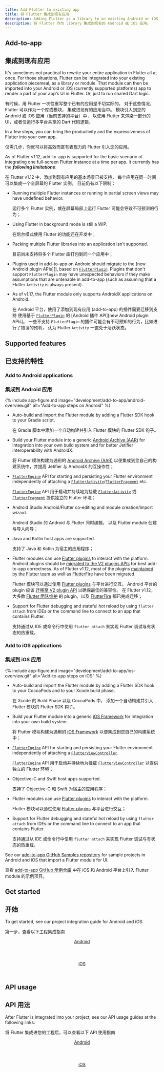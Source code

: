 ```yaml
---
title: Add Flutter to existing app
title: 将 Flutter 集成到现有应用
description: Adding Flutter as a library to an existing Android or iOS app.
description: 将 Flutter 作为 library 集成到现有的 Android 或 iOS 应用。
---
```


## Add-to-app

## 集成到现有应用

It's sometimes not practical to rewrite your entire application in
Flutter all at once. For those situations,
Flutter can be integrated into your existing
application piecemeal, as a library or module.
That module can then be imported into your Android or iOS
(currently supported platforms) app to render a part of your
app's UI in Flutter. Or, just to run shared Dart logic.

有时候，用 Flutter 一次性重写整个已有的应用是不切实际的。
对于这些情况，Flutter 可以作为一个库或模块，
集成进现有的应用当中。
模块引入到您的 Android 或 iOS 应用（当前支持的平台）中，
以使用 Flutter 来渲染一部分的 UI，或者仅运行多平台共享的 Dart 代码逻辑。

In a few steps, you can bring the productivity and the expressiveness of
Flutter into your own app.

仅需几步，你就可以将高效而富有表现力的 Flutter 引入您的应用。

As of Flutter v1.12, add-to-app is supported for the basic scenario of
integrating one full-screen Flutter instance at a time per app.
It currently has the _**following limitations**_:

在 Flutter v1.12 中，添加到现有应用的基本场景已被支持，
每个应用在同一时间可以集成一个全屏幕的 Flutter 实例。
目前仍有以下限制：

* Running multiple Flutter instances or running in partial screen
  views may have undefined behavior.
  
  运行多个 Flutter 实例，或在屏幕局部上运行 Flutter 可能会导致不可预测的行为；
  
* Using Flutter in background mode is still a WIP.

  在后台模式使用 Flutter 的功能还在开发中；
  
* Packing multiple Flutter libraries into an
  application isn't supported.

  目前尚未支持将多个 Flutter 库打包到同一个应用中；
  
* Plugins used in add-to-app on Android should migrate
  to the [new Android plugin APIs][], based on [`FlutterPlugin`].
  Plugins that don't support `FlutterPlugin` may have unexpected
  behaviors if they make assumptions that are untenable in add-to-app
  (such as assuming that a Flutter `Activity` is always present).
* As of v1.17, the Flutter module only supports AndroidX applications on Android.

  在 Android 平台，使用了添加到现有应用 (add-to-app) 的插件需要迁移到支持
  使用基于 [`FlutterPlugin`] 的 [Android 插件 API][new Android plugin APIs]。
  一些不支持 `FlutterPlugin` 的插件可能会有不可预知的行为，比如进行了错误的预判，
  认为 Flutter `Activity` 一直处于活跃状态。

## Supported features

## 已支持的特性

### Add to Android applications

### 集成到 Android 应用

{% include app-figure.md image="development/add-to-app/android-overview.gif" alt="Add-to-app steps on Android" %}

* Auto-build and import the Flutter module by adding a
  Flutter SDK hook to your Gradle script.
  
  在 Gradle 脚本中添加一个自动构建并引入 Flutter 模块的 Flutter SDK 钩子。
  
* Build your Flutter module into a generic
  [Android Archive (AAR)][] for integration into your
  own build system and for better Jetifier interoperability
  with AndroidX.
  
  将 Flutter 模块构建为通用的 [Android Archive (AAR)][Android Archive (AAR)]
  以便集成到您自己的构建系统中，并提高 Jetifier 与 AndroidX 的互操作性；
  
* [`FlutterEngine`][java-engine] API for starting and persisting
  your Flutter environment independently of attaching a
  [`FlutterActivity`][]/[`FlutterFragment`][] etc.
  
  [`FlutterEngine`][java-engine] API 用于启动并持续地为挂载 
  [`FlutterActivity`][] 或 [`FlutterFragment`][] 提供独立的 Flutter 环境；
  
* Android Studio Android/Flutter co-editing and module
  creation/import wizard.

  Android Studio 的 Android 与 Flutter 同时编辑，
  以及 Flutter module 创建与导入向导；
  
* Java and Kotlin host apps are supported.

  支持了 Java 和 Kotlin 为宿主的应用程序；
  
* Flutter modules can use [Flutter plugins][] to interact
  with the platform. Android plugins should be
  [migrated to the V2 plugins APIs][]
  for best add-to-app correctness. As of Flutter v1.12,
  most of the plugins [maintained by the Flutter team][]
  as well as [FlutterFire][] have been migrated.
  
  Flutter 模块可以通过使用 [Flutter plugins][] 与平台进行交互。
  Android 平台的 plugin 应该
  [迁移至 V2 plugin API][migrated to the V2 plugins APIs] 以确保最佳的兼容性。
  在 Flutter v1.12，大多数 [Flutter 团队维护][maintained by the Flutter team] 
  的 plugin，以及 [FlutterFire][] 都已完成迁移；
  
* Support for Flutter debugging and stateful hot reload by
  using `flutter attach` from IDEs or the command line to
  connect to an app that contains Flutter.
  
  支持通过从 IDE 或命令行中使用 `flutter attach` 
  来实现 Flutter 调试与有状态的热重载。

### Add to iOS applications

### 集成到 iOS 应用

{% include app-figure.md image="development/add-to-app/ios-overview.gif" alt="Add-to-app steps on iOS" %}

* Auto-build and import the Flutter module by adding a Flutter
  SDK hook to your CocoaPods and to your Xcode build phase.
  
  在 Xcode 的 Build Phase 以及 CocoaPods 中，
  添加一个自动构建并引入 Flutter 模块的 Flutter SDK 钩子。
  
* Build your Flutter module into a generic [iOS Framework][]
  for integration into your own build system.
  
  将 Flutter 模块构建为通用的 [iOS Framework][]
  以便集成到您自己的构建系统中；
  
* [`FlutterEngine`][ios-engine] API for starting and persisting
  your Flutter environment independently of attaching a
  [`FlutterViewController`][].
  
  [`FlutterEngine`][ios-engine] API 用于启动并持续地为挂载
  [`FlutterViewController`][] 以提供独立的 Flutter 环境；
  
* Objective-C and Swift host apps supported.

  支持了 Objective-C 和 Swift 为宿主的应用程序；
  
* Flutter modules can use [Flutter plugins][] to interact
  with the platform.
  
  Flutter 模块可以通过使用 [Flutter plugins][] 与平台进行交互；
  
- Support for Flutter debugging and stateful hot reload by
  using `flutter attach` from IDEs or the command line to
  connect to an app that contains Flutter.

  支持通过从 IDE 或命令行中使用 `flutter attach` 
  来实现 Flutter 调试与有状态的热重载。

See our [add-to-app GitHub Samples repository][]
for sample projects in Android and iOS that import
a Flutter module for UI.

查看 [add-to-app GitHub 示例仓库](https://github.com/flutter/samples/tree/master/experimental/add_to_app)
中在 iOS 和 Android 平台上引入 Flutter module 的示例项目。 

## Get started

## 开始

To get started, see our project integration guide for
Android and iOS:

第一步，查看以下工程集成指南

<div class="card-deck mb-8">
  <a class="card" href="/docs/development/add-to-app/android/project-setup">
    <div class="card-body">
      <header class="card-title text-center m-0">
        Android
      </header>
    </div>
  </a>
  <a class="card" href="/docs/development/add-to-app/ios/project-setup">
    <div class="card-body">
      <header class="card-title text-center m-0">
        iOS
      </header>
    </div>
  </a>
</div>

## API usage

## API 用法

After Flutter is integrated into your project,
see our API usage guides at the following links:

将 Flutter 集成进您的工程后，可以查看以下 API 使用指南

<div class="card-deck mb-8">
  <a class="card" href="/docs/development/add-to-app/android/add-flutter-screen">
    <div class="card-body">
      <header class="card-title text-center m-0">
        Android
      </header>
    </div>
  </a>
  <a class="card" href="/docs/development/add-to-app/ios/add-flutter-screen">
    <div class="card-body">
      <header class="card-title text-center m-0">
        iOS
      </header>
    </div>
  </a>
</div>


[add-to-app GitHub Samples repository]: {{site.github}}/flutter/samples/tree/master/add_to_app
[Android Archive (AAR)]: https://developer.android.com/studio/projects/android-library
[Android plugin APIs]: /docs/development/packages-and-plugins/plugin-api-migration
[Flutter plugins]: {{site.pub}}/flutter
[`FlutterActivity`]: {{site.api}}/javadoc/io/flutter/embedding/android/FlutterActivity.html
[java-engine]: {{site.api}}/javadoc/io/flutter/embedding/engine/FlutterEngine.html
[ios-engine]: {{site.api}}/objcdoc/Classes/FlutterEngine.html
[FlutterFire]: {{site.github}}/FirebaseExtended/flutterfire/tree/master/packages
[`FlutterFragment`]: {{site.api}}/javadoc/io/flutter/embedding/android/FlutterFragment.html
[`FlutterPlugin`]: {{site.api}}/javadoc/io/flutter/embedding/engine/plugins/FlutterPlugin.html
[`FlutterViewController`]: {{site.api}}/objcdoc/Classes/FlutterViewController.html
[iOS Framework]: https://developer.apple.com/library/archive/documentation/MacOSX/Conceptual/BPFrameworks/Concepts/WhatAreFrameworks.html
[maintained by the Flutter team]: {{site.github}}/flutter/plugins/tree/master/packages
[migrated to the V2 plugins APIs]: /docs/development/packages-and-plugins/plugin-api-migration
